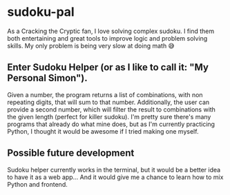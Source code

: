 ﻿# sudoku-pal

As a Cracking the Cryptic fan, I love solving complex sudoku.
I find them both entertaining and great tools to improve logic and problem solving skills.
My only problem is being very slow at doing math 😅

## Enter Sudoku Helper (or as I like to call it: "My Personal Simon").

Given a number, the program returns a list of combinations, with non repeating digits, that will sum to that number.
Additionally, the user can provide a second number, which will filter the result to combinations with the given length (perfect for killer sudoku).
I'm pretty sure there's many programs that already do what mine does, but as I'm currently practicing Python, I thought it would be awesome if I tried making one myself.

## Possible future development

Sudoku helper currently works in the terminal, but it would be a better idea to have it as a web app... And it would give me a chance to learn how to mix Python and frontend.
